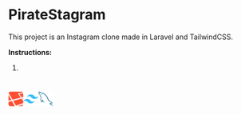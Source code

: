 # PirateStagram

This project is an Instagram clone made in Laravel and TailwindCSS.

**Instructions:**

1. 

#

<a href="#">
    <img align="left" width="30" src="https://github.com/devicons/devicon/blob/master/icons/laravel/laravel-plain.svg" alt="Laravel">
    <img align="left" width="30" src="https://github.com/devicons/devicon/blob/master/icons/tailwindcss/tailwindcss-plain.svg" alt="TailwindCSS">
    <img align="left" width="30" src="https://github.com/devicons/devicon/blob/master/icons/mysql/mysql-original.svg" alt="MySQL">
</a>
